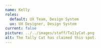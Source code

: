 ```yaml
---
name: Kelly
roles:
  default: UX Team, Design System
  ux: UX Designer, Design System
current: false
picture: ../../images/staff/Ta11yCat.png
alt: The Tally Cat has claimed this spot.
---
```

